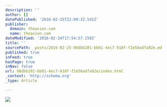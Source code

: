 ```yaml
---
description: ''
author: []
datePublished: '2016-02-25T22:09:32.541Z'
publisher:
  domain: theavion.com
  name: theavion.com
dateModified: '2016-02-24T17:54:57.158Z'
title: ''
sourcePath: _posts/2016-02-25-98dbb201-bb01-4ec7-918f-f2e58adfa92e.md
published: true
inFeed: true
hasPage: true
inNav: false
url: 98dbb201-bb01-4ec7-918f-f2e58adfa92e/index.html
_context: 'http://schema.org'
_type: Article

---
```

![](http://theavion.com/wp-content/uploads/2016/02/MG_4413-1050x1575.jpg)